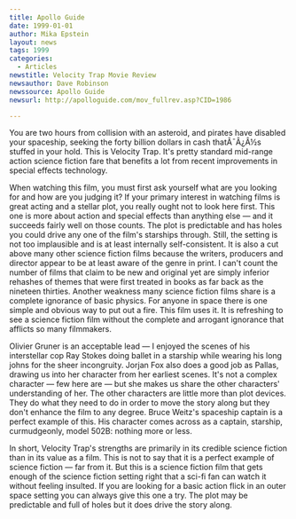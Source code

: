 ```yaml
---
title: Apollo Guide
date: 1999-01-01
author: Mika Epstein
layout: news
tags: 1999
categories:
  - Articles
newstitle: Velocity Trap Movie Review  
newsauthor: Dave Robinson  
newssource: Apollo Guide  
newsurl: http://apolloguide.com/mov_fullrev.asp?CID=1986  

---
```

You are two hours from collision with an asteroid, and pirates have disabled your spaceship, seeking the forty billion dollars in cash thatÃ¯Â¿Â½s stuffed in your hold. This is Velocity Trap. It's pretty standard mid-range action science fiction fare that benefits a lot from recent improvements in special effects technology.

When watching this film, you must first ask yourself what are you looking for and how are you judging it? If your primary interest in watching films is great acting and a stellar plot, you really ought not to look here first. This one is more about action and special effects than anything else &#8212; and it succeeds fairly well on those counts. The plot is predictable and has holes you could drive any one of the film's starships through. Still, the setting is not too implausible and is at least internally self-consistent. It is also a cut above many other science fiction films because the writers, producers and director appear to be at least aware of the genre in print. I can't count the number of films that claim to be new and original yet are simply inferior rehashes of themes that were first treated in books as far back as the nineteen thirties. Another weakness many science fiction films share is a complete ignorance of basic physics. For anyone in space there is one simple and obvious way to put out a fire. This film uses it. It is refreshing to see a science fiction film without the complete and arrogant ignorance that afflicts so many filmmakers.

Olivier Gruner is an acceptable lead &#8212; I enjoyed the scenes of his interstellar cop Ray Stokes doing ballet in a starship while wearing his long johns for the sheer incongruity. Jorjan Fox also does a good job as Pallas, drawing us into her character from her earliest scenes. It's not a complex character &#8212; few here are &#8212; but she makes us share the other characters' understanding of her. The other characters are little more than plot devices. They do what they need to do in order to move the story along but they don't enhance the film to any degree. Bruce Weitz's spaceship captain is a perfect example of this. His character comes across as a captain, starship, curmudgeonly, model 502B: nothing more or less.

In short, Velocity Trap's strengths are primarily in its credible science fiction than in its value as a film. This is not to say that it is a perfect example of science fiction &#8212; far from it. But this is a science fiction film that gets enough of the science fiction setting right that a sci-fi fan can watch it without feeling insulted. If you are looking for a basic action flick in an outer space setting you can always give this one a try. The plot may be predictable and full of holes but it does drive the story along.  
